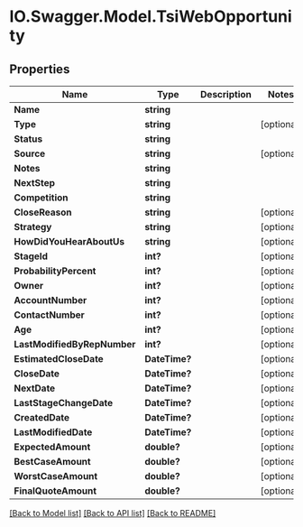 # IO.Swagger.Model.TsiWebOpportunity
## Properties

Name | Type | Description | Notes
------------ | ------------- | ------------- | -------------
**Name** | **string** |  | 
**Type** | **string** |  | [optional] 
**Status** | **string** |  | 
**Source** | **string** |  | [optional] 
**Notes** | **string** |  | 
**NextStep** | **string** |  | 
**Competition** | **string** |  | 
**CloseReason** | **string** |  | [optional] 
**Strategy** | **string** |  | [optional] 
**HowDidYouHearAboutUs** | **string** |  | [optional] 
**StageId** | **int?** |  | [optional] 
**ProbabilityPercent** | **int?** |  | [optional] 
**Owner** | **int?** |  | [optional] 
**AccountNumber** | **int?** |  | [optional] 
**ContactNumber** | **int?** |  | [optional] 
**Age** | **int?** |  | [optional] 
**LastModifiedByRepNumber** | **int?** |  | [optional] 
**EstimatedCloseDate** | **DateTime?** |  | [optional] 
**CloseDate** | **DateTime?** |  | [optional] 
**NextDate** | **DateTime?** |  | [optional] 
**LastStageChangeDate** | **DateTime?** |  | [optional] 
**CreatedDate** | **DateTime?** |  | [optional] 
**LastModifiedDate** | **DateTime?** |  | [optional] 
**ExpectedAmount** | **double?** |  | [optional] 
**BestCaseAmount** | **double?** |  | [optional] 
**WorstCaseAmount** | **double?** |  | [optional] 
**FinalQuoteAmount** | **double?** |  | [optional] 

[[Back to Model list]](../README.md#documentation-for-models) [[Back to API list]](../README.md#documentation-for-api-endpoints) [[Back to README]](../README.md)

